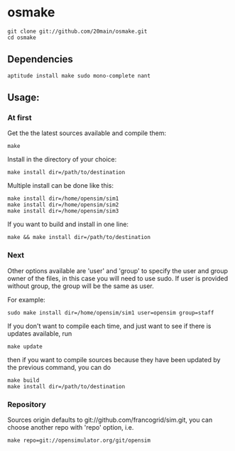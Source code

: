# osmake

	git clone git://github.com/20main/osmake.git
	cd osmake

## Dependencies

	aptitude install make sudo mono-complete nant

## Usage:

### At first

Get the the latest sources available and compile them:

	make

Install in the directory of your choice:

	make install dir=/path/to/destination

Multiple install can be done like this:

	make install dir=/home/opensim/sim1
    make install dir=/home/opensim/sim2
    make install dir=/home/opensim/sim3

If you want to build and install in one line:

	make && make install dir=/path/to/destination

### Next

Other options available are 'user' and 'group' to specify the user and group owner of the files, in this case you will need to use sudo.
If user is provided without group, the group will be the same as user.

For example:

	sudo make install dir=/home/opensim/sim1 user=opensim group=staff

If you don't want to compile each time, and just want to see if there is updates available, run

	make update

then if you want to compile sources because they have been updated by the previous command, you can do

	make build
	make install dir=/path/to/destination

### Repository

Sources origin defaults to git://github.com/francogrid/sim.git, you can choose another repo with 'repo' option, i.e.

	make repo=git://opensimulator.org/git/opensim

